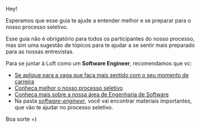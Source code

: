 Hey!

Esperamos que esse guia te ajude a entender melhor e se preparar para o nosso processo seletivo.

Esse guia não é obrigatório para todos os participantes do nosso processo, mas sim uma sugestão de tópicos para te ajudar a se sentir mais preparado para as nossas entrevistas.

Para se juntar à Loft como um **Software Engineer**, recomendamos que vc:
- [Se aplique para a vaga que faça mais sentido com o seu momento de carreira](https://jobs.lever.co/loft?department=Tech%20%26%20Product&team=Software%20Engineering)
- [Conheça melhor o nosso processo seletivo](https://medium.com/loftbr/joining-loft-as-a-software-engineer-698f90a8e120)
- [Conheça mais sobre a nossa área de Engenharia de Software](https://medium.com/loftbr/engineering/home)
- Na pasta [*software-engineer*](https://github.com/loft-br/study-guide-hiring-process/tree/master/pt_BR/software-engineer), você vai encontrar materiais importantes, que vão te ajudar no processo seletivo.

Boa sorte =)
